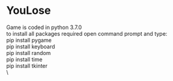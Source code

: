 # YouLose
Game is coded in python 3.7.0\
to install all packages required open command prompt and type:\
pip install pygame\
pip install keyboard\
pip install random\
pip install time\
pip install tkinter\
\
